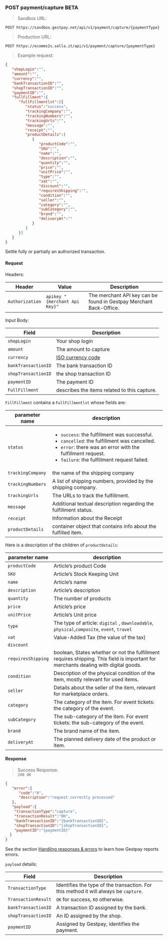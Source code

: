 ### POST payment/capture <span class="beta">BETA</span>


> Sandbox URL:

```
POST https://sandbox.gestpay.net/api/v1/payment/capture/{paymentType}
```

> Production URL: 

```
POST https://ecomms2s.sella.it/api/v1/payment/capture/{paymentType}
```


> Example request: 

```json
{
   "shopLogin":"",
   "amount":"",
   "currency":"",
   "bankTransactionID":"",
   "shopTransactionID":"",
   "paymentID":"",
   "fullFillment":{
      "fullFillmentlst":[{
         "status":"success",
         "trackingCompany":"",
         "trackingNumbers":"",
         "trackingUrls":"",
         "message":"",
         "receipt":"",
         "productDetails":[
            {
               "productCode":"",
               "SKU":"",
               "name":"",
               "description":"",
               "quantity":"",
               "price":"",
               "unitPrice":"",
               "type":"",
               "vat":"",
               "discount":"",
               "requiresShipping":"",
               "condition":"",
               "seller":"",
               "category":"",
               "subCategory":"",
               "brand":"",
               "deliveryAt":""
            }
         ]
      }]
   }
}
```

Settle fully or partially an authorized transaction.

#### Request 

Headers: 

| Header          | Value                         | Description                                                        |
| --------------- | ----------------------------- | ------------------------------------------------------------------ |
| `Authorization` | `apikey "{merchant Api Key}"` | The merchant API key can be found in Gestpay Merchant Back-Office. |

Input Body: 

| Field               | Description             
| ------------------- | ----------------------- 
| `shopLogin`         | Your shop login         
| `amount`            | The amount to capture
| `currency`          | [ISO currency code](#currency-codes)
| `bankTransactionID` | The bank transaction ID 
| `shopTransactionID` | the shop transaction ID 
| `paymentID`         | The payment ID 
| `FullFillment`      | describes the items related to this capture. 

`FillFillment` contains a `FullFillmentlst` whose fields are: 

| parameter name | description |  
| -------------- | ----------- | 
| `status` | <ul><li>`success`: the fulfillment was successful.</li><li>`cancelled`: the fulfillment was cancelled.</li><li>`error`: there was an error with the fulfillment request.</li><li>`failure`: the fulfillment request failed.</li></ul>
| `trackingCompany` | the name of the shipping company 
| `trackingNumbers` | A list of shipping numbers, provided by the shipping company.
| `trackingUrls` | The URLs to track the fulfillment.
| `message` | Additional textual description regarding the fulfillment status.
| `receipt` | Information about the Receipt
| `productDetails` | container object that contains info about the fulfilled item. 

Here is a description of the children of `productDetails`: 

| parameter name | description |  
| -------------- | ----------- | 
| `productCode` | Article’s product Code
| `SKU` | Article’s Stock Keeping Unit
| `name` | Article’s name 
| `description` | Article’s description
| `quantity` | The number of products 
| `price` | Article’s price
| `unitPrice` | Article’s Unit price
| `type` | The type of article: `digital` , `downloadable`,  `physical`,`composite`, `event`, `travel`
| `vat` | Value-Added Tax (the value of the tax)
| `discount` | 
| `requiresShipping` | boolean, States whether or not the fulfillment requires shipping. This field is important for merchants dealing with digital goods.
| `condition` | Description of the physical condition of the item, mostly relevant for used items.
| `seller` | Details about the seller of the item, relevant for marketplace orders.
| `category` | The category of the item. For event tickets: the category of the event.
| `subCategory` | The sub-category of the item. For event tickets: the sub-category of the event.
| `brand` | The brand name of the item.
| `deliveryAt` | The planned delivery date of the product or item.

#### Response 

> Success Response:<br>
> `200 OK`

```json
{
   "error":{  
      "code":"0",
      "description":"request correctly processed"
   },
   "payload":{
    "transactionType":"capture",
    "transactionResult":"OK",
    "bankTransactionID":"{bankTransactionID}",
    "shopTransactionID":"{shopTransactionID}",
    "paymentID":"{paymentID}"
  }
}
```


See the section [Handling responses & errors](#handling-responses-amp-errors) to learn how Gestpay reports errors.



`payload` details:

| Field | Description | 
| ----- | ----------- | 
| `TransactionType`   | Identifies the type of the transaction. For this method it will always be `capture`.
| `TransactionResult` | `OK` for success, `KO` otherwise. 
| `bankTransactionID` | A transaction ID assigned by the bank.                                                           
| `shopTransactionID` | An ID assigned by the shop.       
| `paymentID`         | Assigned by Gestpay, identifies the payment.                                                                